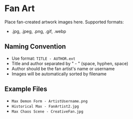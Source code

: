 # Fan Art

Place fan-created artwork images here. Supported formats:
- .jpg, .jpeg, .png, .gif, .webp

## Naming Convention
- Use format: `TITLE - AUTHOR.ext`
- Title and author separated by " - " (space, hyphen, space)
- Author should be the fan artist's name or username
- Images will be automatically sorted by filename

## Example Files
- `Max Demon Form - ArtistUsername.png`
- `Historical Max - FanArtist2.jpg`
- `Max Chaos Scene - CreativeFan.jpg`
